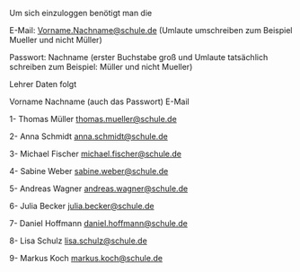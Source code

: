 Um sich einzuloggen benötigt man die


E-Mail: Vorname.Nachname@schule.de (Umlaute umschreiben zum Beispiel Mueller und nicht Müller)


Passwort: Nachname (erster Buchstabe groß und Umlaute tatsächlich schreiben zum Beispiel: Müller und nicht Mueller)

Lehrer Daten folgt

Vorname
Nachname (auch das Passwort)
E-Mail


1-
Thomas
Müller
thomas.mueller@schule.de


2-
Anna
Schmidt
anna.schmidt@schule.de


3-
Michael
Fischer
michael.fischer@schule.de


4-
Sabine
Weber
sabine.weber@schule.de


5-
Andreas
Wagner
andreas.wagner@schule.de


6-
Julia
Becker
julia.becker@schule.de


7-
Daniel
Hoffmann
daniel.hoffmann@schule.de


8-
Lisa
Schulz
lisa.schulz@schule.de


9-
Markus
Koch
markus.koch@schule.de
